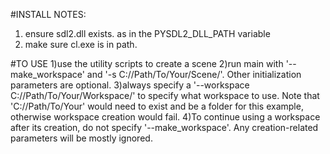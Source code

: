 #INSTALL NOTES:
1) ensure sdl2.dll exists. as in the PYSDL2_DLL_PATH variable
2) make sure cl.exe is in path.

#TO USE
1)use the utility scripts to create a scene
2)run main with '--make_workspace' and '-s C://Path/To/Your/Scene/'. Other initialization parameters are optional.
3)always specify a '--workspace C://Path/To/Your/Workspace/' to specify what workspace to use. Note that 'C://Path/To/Your' would need to exist and be a folder for this example, otherwise workspace creation would fail.
4)To continue using a workspace after its creation, do not specify '--make_workspace'. Any creation-related parameters will be mostly ignored.
